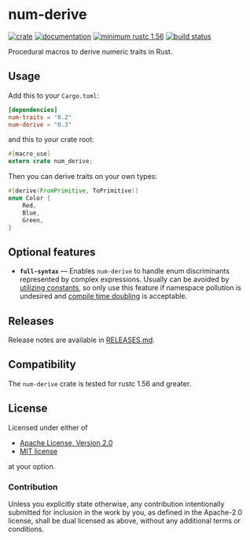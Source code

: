 # num-derive

[![crate](https://img.shields.io/crates/v/num-derive.svg)](https://crates.io/crates/num-derive)
[![documentation](https://docs.rs/num-derive/badge.svg)](https://docs.rs/num-derive)
[![minimum rustc 1.56](https://img.shields.io/badge/rustc-1.56+-red.svg)](https://rust-lang.github.io/rfcs/2495-min-rust-version.html)
[![build status](https://github.com/rust-num/num-derive/workflows/master/badge.svg)](https://github.com/rust-num/num-derive/actions)

Procedural macros to derive numeric traits in Rust.

## Usage

Add this to your `Cargo.toml`:

```toml
[dependencies]
num-traits = "0.2"
num-derive = "0.3"
```

and this to your crate root:

```rust
#[macro_use]
extern crate num_derive;
```

Then you can derive traits on your own types:

```rust
#[derive(FromPrimitive, ToPrimitive)]
enum Color {
    Red,
    Blue,
    Green,
}
```

## Optional features

- **`full-syntax`** — Enables `num-derive` to handle enum discriminants
  represented by complex expressions. Usually can be avoided by
  [utilizing constants], so only use this feature if namespace pollution is
  undesired and [compile time doubling] is acceptable.

[utilizing constants]: https://github.com/rust-num/num-derive/pull/3#issuecomment-359044704
[compile time doubling]: https://github.com/rust-num/num-derive/pull/3#issuecomment-359172588

## Releases

Release notes are available in [RELEASES.md](RELEASES.md).

## Compatibility

The `num-derive` crate is tested for rustc 1.56 and greater.

## License

Licensed under either of

 * [Apache License, Version 2.0](http://www.apache.org/licenses/LICENSE-2.0)
 * [MIT license](http://opensource.org/licenses/MIT)

at your option.

### Contribution

Unless you explicitly state otherwise, any contribution intentionally submitted
for inclusion in the work by you, as defined in the Apache-2.0 license, shall be
dual licensed as above, without any additional terms or conditions.
